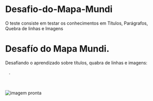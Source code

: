 # Desafio-do-Mapa-Mundi
O teste consiste em testar os conhecimentos em Títulos, Parágrafos, Quebra de linhas e Imagens
<!DOCTYPE html>
<html lang="PT-BR">
<head>
    <meta charset="UTF-8">
    <meta http-equiv="X-UA-Compatible" content="IE=edge">
    <meta name="viewport" content="width=device-width, initial-scale=1.0">
    <title>Desafío do Mapa Mundi</title>
    <h1>Desafío do Mapa Mundi. </h1>
    <p>Desafiando o aprendizado sobre títulos, quabra de linhas e imagens:</p>
    <p> <img src="linha um pri.png" alt=""> <img src="linha um seg.png" alt=""> <img src="linha um terç.png" alt=""> . <br>
    <img src="linha dois pri.png" alt=""> <img src="linha dois seg.png" alt=""> <img src="linha dois terç.png" alt=""> <br>
<img src="linha tres pri.png" alt=""> <img src="linha tres seg.png" alt=""> <img src="linha tres terç.png" alt=""> </p>
</head>
<body>
    
</body>

  ![imagem pronta](https://user-images.githubusercontent.com/105802694/171226783-95d22cf0-3f11-4f27-86d4-9fc9d5b3a4f4.png)
